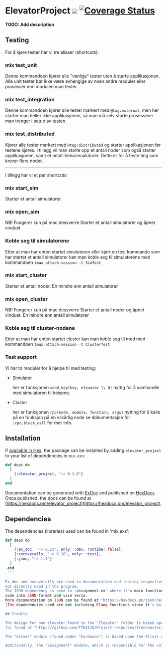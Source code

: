 # ElevatorProject ![](https://github.com/KSteinsland/TTK4145/workflows/Elixir%20CI/badge.svg) [![Coverage Status](https://coveralls.io/repos/github/KSteinsland/TTK4145/badge.svg?branch=main&t=jZrpDf)](https://coveralls.io/github/KSteinsland/TTK4145?branch=main)
**TODO: Add description**


## Testing

For å kjøre tester har vi tre aliaser (shortcuts):

### mix test_unit
  Denne kommandoen kjører alle "vanlige" tester uten å starte applikasjonen.
  Alle unit tester bør ikke være avhengige av noen andre moduler eller prosesser enn modulen man tester.
  
### mix test_integration
  Denne kommandoen kjører alle tester markert med `@tag:external`, men her starter man heller ikke applikasjonen, 
  så man må selv starte prosessene man trenger i setup av testen.

### mix test_distributed
  Kjører alle tester markert med `@tag:distributed` og starter applikasjonen før testene kjøres.
  I tillegg vil man starte opp et antall noder som også starter applikasjonen, samt et antall heissimualutorer.
  Dette er for å teste ting som krever flere noder.

---

I tillegg har vi et par shortcuts:

### mix start_sim
  Starter et antall simulatorer.

### mix open_sim
  NB! Fungerer kun på mac dessverre
  Starter et antall simulatorer og åpner vinduet 

### Koble seg til simulatorene

  Etter at man har enten startet simulatoren eller kjørt en test kommando som har startet et antall simulatorer kan man koble seg til simulatorene
  med kommandoen `tmux attach-session -t SimTest`

### mix start_cluster
  Starter et antall noder. En mindre enn antall simulatorer 

### mix open_cluster
  NB! Fungerer kun på mac dessverre
  Starter et antall noder og åpnet vinduet. En mindre enn antall simulatorer 

### Koble seg til cluster-nodene

  Etter at man har enten startet cluster kan man koble seg til med
  med kommandoen `tmux attach-session -t ClusterTest`

### Test support
  
  Vi har to moduler for å hjelpe til med testing:
  
  * Simulator
    
    her er funksjonen `send_key(key, elevator \\ 0)` nyttig for å samhandle med simulatoren til heisene.


  * Cluster
    
    her er funksjonen `rpc(node, module, function, args)` nytting for å kalle på en funksjon på en vilkårlig node
    se dokumentasjon for `:rpc.block_call` for mer info.
 


## Installation

If [available in Hex](https://hex.pm/docs/publish), the package can be installed
by adding `elevator_project` to your list of dependencies in `mix.exs`:

```elixir
def deps do
  [
    {:elevator_project, "~> 0.1.0"}
  ]
end
```

Documentation can be generated with [ExDoc](https://github.com/elixir-lang/ex_doc)
and published on [HexDocs](https://hexdocs.pm). Once published, the docs can
be found at [https://hexdocs.pm/elevator_project](https://hexdocs.pm/elevator_project).

## Dependencies

The dependencies (libraries) used can be found in 'mix.exs':

```elixir
def deps do
  [
    {:ex_doc, "~> 0.21", only: :dev, runtime: false},
    {:excoveralls, "~> 0.10", only: :test},
    {:json, "~> 1.4"}
  ]
 end
 '''

Ex_doc and excoveralls are used in documentation and testing respectively and are therefore 
not directly used in the program. 
The JSON dependency is used in 'assignment.ex' where it's main function is to convert elixir 
code into JSON-format and vice versa.
More documentation on JSON can be found at "https://hexdocs.pm/json/readme.html".
(The dependencies used are not including Elang functions since it's build upon Elixir)

## Credits

The design for one elevator found in the "Elevator" folder is based upon the single elevator code
for found at "https://github.com/TTK4145/Project-resources/tree/master/elev_algo".

The "driver" module (found under "hardware") is based upon the Elixir driver given at "https://github.com/TTK4145/driver-elixir".

Additionally, the "assignment" module, which is responsible for the calculations over which elevator that should do a given hall request, is dependent on the "Hall_Request_Assigner" found at "https://github.com/TTK4145/Project-resources/tree/master/cost_fns/hall_request_assigner". 